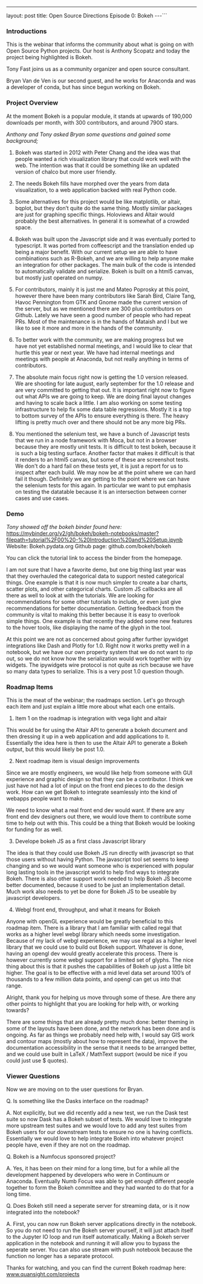 ---
layout: post
title: Open Source Directions Episode 0: Bokeh
---```

### Introductions

This is the webinar that informs the community about what is going on with Open Source Python projects.  Our host is Anthony Scopatz and today the project being highlighted is Bokeh.

Tony Fast joins us as a community organizer and open source consultant.

Bryan Van de Ven is our second guest, and he works for Anaconda and was a developer of conda, but has since begun working on Bokeh.

### Project Overview

At the moment Bokeh is a popular module, it stands at upwards of 190,000 downloads per month, with 300 contributors, and around 7900 stars.  

_Anthony and Tony asked Bryan some questions and gained some background;_

1. Bokeh was started in 2012 with Peter Chang and the idea was that people wanted a rich visualization library that could work well with the web.  The intention was that it could be something like an updated version of chalco but more user friendly.  

2. The needs Bokeh fills have morphed over the years from data visualization, to a web application backed with real Python code.  

3. Some alternatives for this project would be like matplotlib, or altair, bqplot, but they don’t quite do the same thing.  Mostly similar packages are just for graphing specific things.  Holoviews and Altair would probably the best alternatives.  In general it is somewhat of a crowded space.

4. Bokeh was built upon the Javascript side and it was eventually ported to typescript. It was ported from coffeescript and the translation ended up being a major benefit.  With our current setup we are able to have combinations such as R-Bokeh, and we are willing to help anyone make an integration for other packages.  The main bulk of the code is intended to automatically validate and serialize. Bokeh is built on a html5 canvas, but mostly just operated on numpy.

5. For contributors, mainly it is just me and Mateo Poprosky at this point, however there have been many contributors like Sarah Bird, Claire Tang, Havoc Pennington from GTK and Gnome made the current version of the server, but as we mentioned there are 300 plus contributors on Github. Lately we have seen a good number of people who had repeat PRs.  Most of the maintenance is in the hands of Mataish and I but we like to see it more and more in the hands of the community.  

6. To better work with the community, we are making progress but we have not yet established normal meetings, and I would like to clear that hurtle this year or next year. We have had internal meetings and meetings with people at Anaconda, but not really anything in terms of contributors.

7. The absolute main focus right now is getting the 1.0 version released. We are shooting for late august, early september for the 1.0 release and are very committed to getting that out.  It is important right now to figure out what APIs we are going to keep. We are doing final layout changes and having to scale back a little.  I am also working on some testing infrastructure to help fix some data table regressions.  Mostly it is a top to bottom survey of the APIs to ensure everything is there. The heavy lifting is pretty much over and there should not be any more big PRs.

8. You mentioned the selenium test, we have a bunch of Javascript tests that we run in a node framework with Moca, but not in a browser because they are mostly unit tests.  It is difficult to test bokeh, because it is such a big testing surface. Another factor that makes it difficult is that it renders to an html5 canvas, but some of these are screenshot tests.  We don't do a hard fail on these tests yet, it is just a report for us to inspect after each build.  We may now be at the point where we can hard fail it though.  Definitely we are getting to the point where we can have the selenium tests for this again.  In particular we want to put emphasis on testing the datatable because it is an intersection between corner cases and use cases.
  
  ### Demo

_Tony showed off the bokeh binder found here:_ https://mybinder.org/v2/gh/bokeh/bokeh-notebooks/master?filepath=tutorial%2F00%20-%20Introduction%20and%20Setup.ipynb
Website: Bokeh.pydata.org 
Github page: github.com/bokeh/bokeh

You can click the tutorial link to access the binder from the homepage.

I am not sure that I have a favorite demo, but one big thing last year was that they overhauled the categorical data to support nested categorical things.  One example is that it is now much simpler to create a bar charts, scatter plots, and other categorical charts.  Custom JS callbacks are all there as well to look at with the tutorials.  We are looking for recommendations for some other tutorials to include, or even just give recommendations for better documentation.  Getting feedback from the community is vital to making this better because it is easy to overlook simple things.  One example is that recently they added some new features to the hover tools, like displaying the name of the glyph in the tool.  

At this point we are not as concerned about going after further ipywidget integrations like Dash and Plotly for 1.0.  Right now it works pretty well in a notebook, but we have our own property system that we do not want to rip out, so we do not know how the serialization would work together with ipy widgets.  The ipywidgets wire protocol is not quite as rich because we have so many data types to serialize. This is a very post 1.0 question though.

### Roadmap Items

This is the meat of the webinar; the roadmaps section.  Let's go through each item and just explain a little more about what each one entails. 

1. Item 1 on the roadmap is integration with vega light and altair

  This would be for using the Altair API to generate a bokeh document and then dressing it up in a web application and add applications to it. Essentially the idea here is then to use the Altair API to generate a Bokeh output, but this would likely be post 1.0.

2. Next roadmap item is visual design improvements

  Since we are mostly engineers, we would like help from someone with GUI experience and graphic design so that they can be a contributor.  I think we just have not had a lot of input on the front end pieces to do the design work. How can we get Bokeh to integrate seamlessly into the kind of webapps people want to make.

  We need to know what a real front end dev would want.  If there are any front end dev designers out there, we would love them to contribute some time to help out with this.  This could be a thing that Bokeh would be looking for funding for as well.

3. Develope bokeh JS as a first class Javascript library

  The idea is that they could use Bokeh JS run directly with javascript so that those users without having Python.  The javascript tool set seems to keep changing and so we would want someone who is experienced with popular long lasting tools in the javascript world to help find ways to integrate Bokeh.  There is also other support work needed to help Bokeh JS become better documented, because it used to be just an implementation detail.  Much work also needs to yet be done for Bokeh JS to be useable by javascript developers.

4. Webgl front end, throughput, and what it means for Bokeh

  Anyone with openGL experience would be greatly beneficial to this roadmap item. There is a library that I am familiar with called regal that works as a higher level webgl library which needs some investigation.  Because of my lack of webgl experience, we may use regal as a higher level library that we could use to build out Bokeh support.  Whatever is done, having an opengl dev would greatly accelerate this process.  There is however currently some webgl support for a limited set of glyphs. The nice thing about this is that it pushes the capabilities of Bokeh up just a little bit higher. The goal is to be effective with a mid level data set around 100’s of thousands to a few million data points, and opengl can get us into that range.

Alright, thank you for helping us move through some of these.  Are there any other points to highlight that you are looking for help with, or working towards?

  There are some things that are already pretty much done: better theming in some of the layouts have been done, and the network has been done and is ongoing.  As far as things we probably need help with, I would say GIS work and contour maps (mostly about how to represent the data), improve the documentation accessibility in the sense that it needs to be arranged better, and we could use built in LaTeX / MathText support (would be nice if you could just use $ quotes).

### Viewer Questions

Now we are moving on to the user questions for Bryan.

Q. Is something like the Dasks interface on the roadmap?
  
  A. Not explicitly, but we did recently add a new test, we run the Dask test suite so now Dask has a Bokeh subset of tests. We would love to integrate more upstream test suites and we would love to add any test suites from Bokeh users for our downstream tests to ensure no one is having conflicts. Essentially we would love to help integrate Bokeh into whatever project people have, even if they are not on the roadmap.

Q. Bokeh is a Numfocus sponsored project?
  
  A. Yes, it has been on their mind for a long time, but for a while all the development happened by developers who were in Continuum or Anaconda. Eventually Numb Focus was able to get enough different people together to form the Bokeh committee and they had wanted to do that for a long time.

Q. Does Bokeh still need a seperate server for streaming data, or is it now integrated into the notebook?
  
  A. First, you can now run Bokeh server applications directly in the notebook. So you do not need to run the Bokeh server yourself, it will just attach itself to the Jupyter IO loop and run itself automatically.  Making a Bokeh server application in the notebook and running it will allow you to bypass the seperate server.  You can also use stream with push notebook because the function no longer has a separate protocol.

Thanks for watching, and you can find the current Bokeh roadmap here: www.quansight.com/projects 
